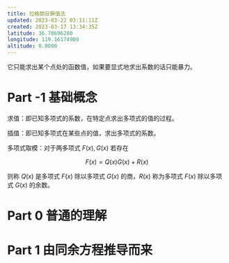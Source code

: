 ```yaml
---
title: 拉格朗日撅值法
updated: 2023-03-22 03:11:11Z
created: 2023-03-17 13:34:35Z
latitude: 36.70696200
longitude: 119.16174900
altitude: 0.0000
---
```


它只能求出某个点处的函数值，如果要显式地求出系数的话只能暴力。

# Part -1 基础概念

求值：即已知多项式的系数，在特定点求出多项式的值的过程。

插值：即已知多项式在某些点的值，求出多项式的系数。

多项式取模：对于两多项式 $F(x),G(x)$ 若存在

$$
F(x) = Q(x)G(x) + R(x)
$$

则称 $Q(x)$ 是多项式 $F(x)$ 除以多项式 $G(x)$ 的商，$R(x)$ 称为多项式 $F(x)$ 除以多项式 $G(x)$ 的余数。

# Part 0 普通的理解



# Part 1 由同余方程推导而来